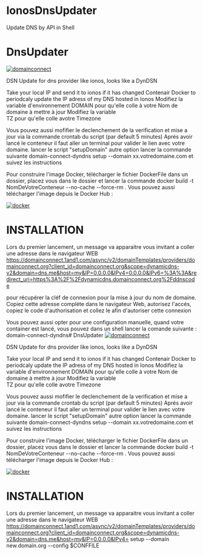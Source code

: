 # IonosDnsUpdater
Update DNS by API in Shell
# DnsUpdater 
[![domainconnect](https://img.shields.io/static/v1?label=based_on&message=DomainConnectDDNS-Python&color=blue)](link=https://github.com/Domain-Connect/DomainConnectDDNS-Python,float="left")

DSN Update for dns provider like ionos, looks like a DynDSN 

Take your local IP and send it to ionos if it has changed 
Contenair Docker to periodcaly update the IP adress of my DNS hosted in Ionos 
Modifiez la variable d'environnement DOMAIN pour qu'elle colle à votre Nom de domaine à mettre à jour Modifiez la variable  
TZ pour qu'elle colle avotre Timezone 

Vous pouvez aussi mofifier le declenchement de la verification et mise a jour via la commande crontab du script (par default 5 minutes) 
Aprés avoir lancé le conteneur il faut aller un terminal pour valider le lien avec votre domaine. lancer le script "setupDomain" 
autre option lancer la commande suivante 
domain-connect-dyndns setup --domain xx.votredomaine.com 
et suivez les instructions 

Pour construire l'image Docker, télécharger le fichier DockerFile dans un dossier, placez vous dans le dossier et lancer la commande 
docker build -t NomDeVotreConteneur --no-cache --force-rm . 
Vous pouvez aussi télécharger l'image depuis le Docker Hub : 

[![docker](https://img.shields.io/static/v1?label=docker&message=Image_Docker_zipsme&color=green)](link=https://hub.docker.com/r/goodlinux/dnsupdater,float="left")

# INSTALLATION 

Lors du premier lancement, un message va apparaitre vous invitant a coller une adresse dans le navigateur WEB 
https://domainconnect.1and1.com/async/v2/domainTemplates/providers/domainconnect.org?client_id=domainconnect.org&scope=dynamicdns-v2&domain=dns.me&host=my&IP=0.0.0.0&IPv4=0.0.0.0&IPv6=%3A%3A&redirect_uri=https%3A%2F%2Fdynamicdns.domainconnect.org%2Fddnscode

pour récupérer la cléf de connexion pour la mise à jour du nom de domaine. 
Copiez cette adresse compléte dans le navigateur Web, autorisez l'accés, copiez le code d'authorisation et collez le 
afin d'autoriser cette connexion

Vous pouvez aussi opter pour une configuration manuelle, quand votre container est lancé, vous pouvez dans un shell lancer la comande suivante : 
domain-connect-dyndns# DnsUpdater 
[![domainconnect](https://img.shields.io/static/v1?label=based_on&message=DomainConnectDDNS-Python&color=blue)](link=https://github.com/Domain-Connect/DomainConnectDDNS-Python,float="left")

DSN Update for dns provider like ionos, looks like a DynDSN 

Take your local IP and send it to ionos if it has changed 
Contenair Docker to periodcaly update the IP adress of my DNS hosted in Ionos 
Modifiez la variable d'environnement DOMAIN pour qu'elle colle à votre Nom de domaine à mettre à jour Modifiez la variable  
TZ pour qu'elle colle avotre Timezone 

Vous pouvez aussi mofifier le declenchement de la verification et mise a jour via la commande crontab du script (par default 5 minutes) 
Aprés avoir lancé le conteneur il faut aller un terminal pour valider le lien avec votre domaine. lancer le script "setupDomain" 
autre option lancer la commande suivante 
domain-connect-dyndns setup --domain xx.votredomaine.com 
et suivez les instructions 

Pour construire l'image Docker, télécharger le fichier DockerFile dans un dossier, placez vous dans le dossier et lancer la commande 
docker build -t NomDeVotreConteneur --no-cache --force-rm . 
Vous pouvez aussi télécharger l'image depuis le Docker Hub : 

[![docker](https://img.shields.io/static/v1?label=docker&message=Image_Docker_zipsme&color=green)](link=https://hub.docker.com/r/goodlinux/dnsupdater,float="left")

# INSTALLATION 

Lors du premier lancement, un message va apparaitre vous invitant a coller une adresse dans le navigateur WEB 
https://domainconnect.1and1.com/async/v2/domainTemplates/providers/domainconnect.org?client_id=domainconnect.org&scope=dynamicdns-v2&domain=dns.me&host=my&IP=0.0.0.0&IPv4= setup --domain new.domain.org --config \$CONFFILE 
